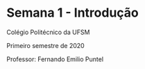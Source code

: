 # Semana 1 - Introdução

Colégio Politécnico da UFSM

Primeiro semestre de 2020

Professor: Fernando Emilio Puntel


